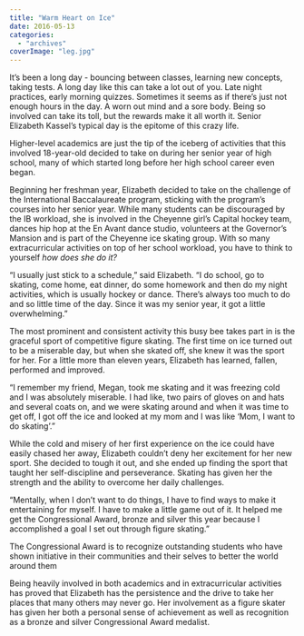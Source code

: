 ```yaml
---
title: "Warm Heart on Ice"
date: 2016-05-13
categories: 
  - "archives"
coverImage: "leg.jpg"
---
```


It’s been a long day - bouncing between classes, learning new concepts, taking tests. A long day like this can take a lot out of you. Late night practices, early morning quizzes. Sometimes it seems as if there’s just not enough hours in the day. A worn out mind and a sore body. Being so involved can take its toll, but the rewards make it all worth it. Senior Elizabeth Kassel’s typical day is the epitome of this crazy life.

Higher-level academics are just the tip of the iceberg of activities that this involved 18-year-old decided to take on during her senior year of high school, many of which started long before her high school career even began.

Beginning her freshman year, Elizabeth decided to take on the challenge of the International Baccalaureate program, sticking with the program’s courses into her senior year. While many students can be discouraged by the IB workload, she is involved in the Cheyenne girl’s Capital hockey team, dances hip hop at the En Avant dance studio, volunteers at the Governor’s Mansion and is part of the Cheyenne ice skating group. With so many extracurricular activities on top of her school workload, you have to think to yourself _how does she do it?_

“I usually just stick to a schedule,” said Elizabeth. “I do school, go to skating, come home, eat dinner, do some homework and then do my night activities, which is usually hockey or dance. There’s always too much to do and so little time of the day. Since it was my senior year, it got a little overwhelming.”

The most prominent and consistent activity this busy bee takes part in is the graceful sport of competitive figure skating. The first time on ice turned out to be a miserable day, but when she skated off, she knew it was the sport for her. For a little more than eleven years, Elizabeth has learned, fallen, performed and improved.

“I remember my friend, Megan, took me skating and it was freezing cold and I was absolutely miserable. I had like, two pairs of gloves on and hats and several coats on, and we were skating around and when it was time to get off, I got off the ice and looked at my mom and I was like ‘Mom, I want to do skating’.”

While the cold and misery of her first experience on the ice could have easily chased her away, Elizabeth couldn’t deny her excitement for her new sport. She decided to tough it out, and she ended up finding the sport that taught her self-discipline and perseverance. Skating has given her the strength and the ability to overcome her daily challenges.

“Mentally, when I don’t want to do things, I have to find ways to make it entertaining for myself. I have to make a little game out of it. It helped me get the Congressional Award, bronze and silver this year because I accomplished a goal I set out through figure skating.”

The Congressional Award is to recognize outstanding students who have shown initiative in their communities and their selves to better the world around them

Being heavily involved in both academics and in extracurricular activities has proved that Elizabeth has the persistence and the drive to take her places that many others may never go. Her involvement as a figure skater has given her both a personal sense of achievement as well as recognition as a bronze and silver Congressional Award medalist.
